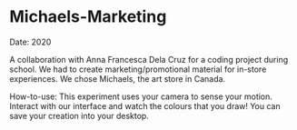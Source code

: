 # Michaels-Marketing

Date: 2020

A collaboration with Anna Francesca Dela Cruz for a coding project during school. We had to create marketing/promotional material for in-store experiences. We chose Michaels, the art store in Canada. 

How-to-use:
This experiment uses your camera to sense your motion. Interact with our interface and watch the colours that you draw! You can save your creation into your desktop.
